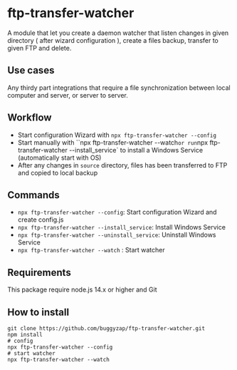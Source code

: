 # ftp-transfer-watcher

A module that let you create a daemon watcher that listen changes in given directory ( after wizard configuration ), create a files backup, transfer to given FTP and delete.

## Use cases

Any thirdy part integrations that require a file synchronization between local computer and server, or server to server.

## Workflow

- Start configuration Wizard with `npx ftp-transfer-watcher --config`
- Start manually with ``npx ftp-transfer-watcher --watch` or run `npx ftp-transfer-watcher --install_service` to install a Windows Service (automatically start with OS)
- After any changes in `source` directory, files has been transferred to FTP and copied to local backup

## Commands

- `npx ftp-transfer-watcher --config`: Start configuration Wizard and create config.js
- `npx ftp-transfer-watcher --install_service`: Install Windows Service
- `npx ftp-transfer-watcher --uninstall_service`: Uninstall Windows Service
- `npx ftp-transfer-watcher --watch` : Start watcher

## Requirements

This package require node.js 14.x or higher and Git

## How to install

```
git clone https://github.com/buggyzap/ftp-transfer-watcher.git
npm install
# config
npx ftp-transfer-watcher --config
# start watcher
npx ftp-transfer-watcher --watch
```
